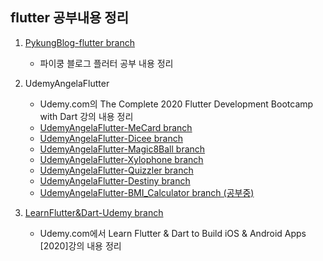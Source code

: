 ## flutter 공부내용 정리

1. [PykungBlog-flutter branch](https://github.com/zeus0007/flutterapp_study/tree/pykungBlog-flutter)

   - 파이쿵 블로그 플러터 공부 내용 정리

2. UdemyAngelaFlutter

   - Udemy.com의 The Complete 2020 Flutter Development Bootcamp with Dart 강의 내용 정리
   - [UdemyAngelaFlutter-MeCard branch](https://github.com/zeus0007/flutterapp_study/tree/UdemyAngelaFlutter-MeCard)
   - [UdemyAngelaFlutter-Dicee branch](https://github.com/zeus0007/flutterapp_study/tree/UdemyAngelaFlutter-Dicee)
   - [UdemyAngelaFlutter-Magic8Ball branch](https://github.com/zeus0007/flutterapp_study/tree/UdemyAngelaFlutter-Magic8Ball)
   - [UdemyAngelaFlutter-Xylophone branch](https://github.com/zeus0007/flutterapp_study/tree/UdemyAngelaFlutter-Xylophone)
   - [UdemyAngelaFlutter-Quizzler branch](https://github.com/zeus0007/flutterapp_study/tree/UdemyAngelaFlutter-Quizzler)
   - [UdemyAngelaFlutter-Destiny branch](https://github.com/zeus0007/flutterapp_study/tree/UdemyAngelaFlutter-Destiny)
   - [UdemyAngelaFlutter-BMI_Calculator branch (공부중)](https://github.com/zeus0007/flutterapp_study/tree/UdemyAngelaFlutter-BMI_Calculator)

3. [LearnFlutter&Dart-Udemy branch](https://github.com/zeus0007/flutterapp_study/tree/LearnFlutterUdemy)

   - Udemy.com에서 Learn Flutter & Dart to Build iOS & Android Apps [2020]강의 내용 정리
